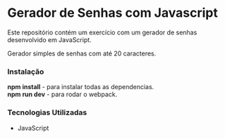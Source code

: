 # Gerador de Senhas com Javascript
Este repositório contém um exercício com um gerador de senhas desenvolvido em JavaScript.

Gerador simples de senhas com até 20 caracteres.

### Instalação </br>
**npm install** - para instalar todas as dependencias. </br>
**npm run dev** - para rodar o webpack.

### Tecnologias Utilizadas
- JavaScript
